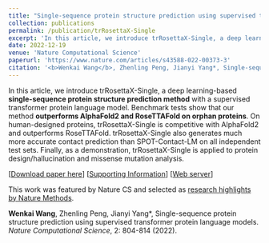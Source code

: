 ```yaml
---
title: "Single-sequence protein structure prediction using supervised transformer protein language models"
collection: publications
permalink: /publication/trRosettaX-Single
excerpt: 'In this article, we introduce trRosettaX-Single, a deep learning-based **single-sequence protein structure prediction method** with a supervised transformer protein language model. Benchmark tests show that our method **outperforms AlphaFold2 and RoseTTAFold on orphan proteins**. As a demonstration, trRosettaX-Single is applied to protein design/hallucination and missense mutation analysis.'
date: 2022-12-19
venue: 'Nature Computational Science'
paperurl: 'https://www.nature.com/articles/s43588-022-00373-3'
citation: '<b>Wenkai Wang</b>, Zhenling Peng, Jianyi Yang*, Single-sequence protein structure prediction using supervised transformer protein language models. <I>Nature Computational Science</i>, 2: 804-814 (2022).'
---
```

In this article, we introduce trRosettaX-Single, a deep learning-based **single-sequence protein structure prediction method** with a supervised transformer protein language model. Benchmark tests show that our method **outperforms AlphaFold2 and RoseTTAFold on orphan proteins**. On human-designed proteins, trRosettaX-Single is competitive with AlphaFold2 and outperforms RoseTTAFold. trRosettaX-Single also generates much more accurate contact prediction than SPOT-Contact-LM on all independent test sets. Finally, as a demonstration, trRosettaX-Single is applied to protein design/hallucination and missense mutation analysis.

[[Download paper here](https://yanglab.qd.sdu.edu.cn/papers/Wang_NatureCS_2022.pdf)] [[Supporting Information](https://yanglab.qd.sdu.edu.cn/papers/Wang_NatureCS_2022_SI.pdf)] [[Web server](https://yanglab.qd.sdu.edu.cn/trRosetta/)]

This work was featured by Nature CS and selected as [research highlights by Nature Methods](https://www.nature.com/articles/s41592-023-01795-1).

**Wenkai Wang**, Zhenling Peng, Jianyi Yang*, Single-sequence protein structure prediction using supervised transformer protein language models. _Nature Computational Science_, 2: 804-814 (2022).
